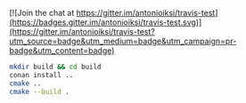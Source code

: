 
[![Join the chat at https://gitter.im/antonioiksi/travis-test](https://badges.gitter.im/antonioiksi/travis-test.svg)](https://gitter.im/antonioiksi/travis-test?utm_source=badge&utm_medium=badge&utm_campaign=pr-badge&utm_content=badge)


```sh
mkdir build && cd build
conan install ..
cmake ..
cmake --build .
```